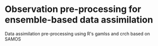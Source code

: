 # Observation pre-processing for ensemble-based data assimilation
Data assimilation pre-processing using R's gamlss and crch based on SAMOS
